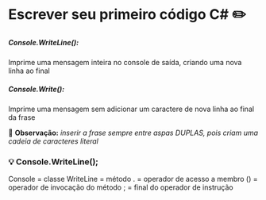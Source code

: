 # Escrever seu primeiro código C# :pencil2:

##### Console.WriteLine():
Imprime uma mensagem inteira no console de saída, criando uma nova linha ao final

##### Console.Write():
Imprime uma mensagem sem adicionar um caractere de nova linha ao final da frase

:speech_balloon: **Observação:** _inserir a frase sempre entre aspas DUPLAS, pois criam uma cadeia de caracteres literal_

### :bulb: Console.WriteLine();
Console = classe
WriteLine = método
. = operador de acesso a membro
() = operador de invocação do método
; = final do operador de instrução